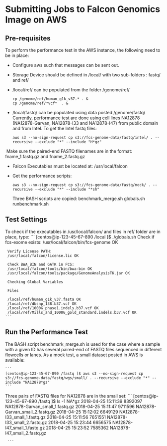 # Submitting Jobs to Falcon Genomics Image on AWS

## Pre-requisites
To perform the performance test in the AWS instance, the following need to be in place:

- Configure aws such that messages can be sent out.

- Storage Device should be defined in /local/ with two sub-folders : fastq/ and ref/
  
- /local/ref/ can be populated from the folder /genome/ref/
    ```
    cp /genome/ref/human_g1k_v37.* . & 
    cp /genome/ref/*vcf*  . & 
    ```
- /local/fastq/ can be populated using data posted /genome/fastq/ 
  Currently, performance test are done using cell lines NA12878 (NA12878-Garvan, NA12878-I33 and NA12878-I47)
  from public domain and from Intel.  To get the Intel fastq files:
    ```
    aws s3 --no-sign-request cp s3://fcs-genome-data/fastq/intel/ . --recursive --exclude "*" --include "H*gz"
    ```
  Make sure the paired-end FASTQ filenames are in the format:  fname_1.fastq.gz and fname_2.fastq.gz
  
- Falcon Executables must be located at: /usr/local/falcon 

- Get the performance scripts:
     ```
     aws s3 --no-sign-request cp s3://fcs-genome-data/fastq/mock/ . --recursive --exclude "*" --include "*sh"
     ```
  Three BASH scripts are copied:
  benchmark_merge.sh
  globals.sh
  runbenchmark.sh 

## Test Settings
To check if the executables in /usr/local/falcon/ and files in ref/ folder are in place, type:
    ```
     [centos@ip-123-45-67-890 /local ]$ ./globals.sh
     Check if fcs-exome exists:
     /usr/local/falcon/bin/fcs-genome OK
     
     Verify License PATH: 
     /usr/local/falcon/license.lic OK
     
     Check BWA_BIN and GATK in FCS:
     /usr/local/falcon/tools/bin/bwa-bin OK
     /usr/local/falcon/tools/package/GenomeAnalysisTK.jar OK
     
     Checking Global Variables
     
     Files
     
     /local/ref/human_g1k_v37.fasta OK 
     /local/ref/dbsnp_138.b37.vcf OK 
     /local/ref/1000G_phase1.indels.b37.vcf OK 
     /local/ref/Mills_and_1000G_gold_standard.indels.b37.vcf OK
    ```

## Run the Performance Test
The BASH script benchmark_merge.sh is used for the case where a sample with a given ID has several 
paired-end of FASTQ files sequenced in different flowcells or lanes. As a mock test, a small dataset posted 
in AWS is available:

    ```
    [centos@ip-123-45-67-890 /fastq ]$ aws s3 --no-sign-request cp s3://fcs-genome-data/fastq/wgs/small/ . --recursive --exclude "*" --include "NA12878*gz"
    ```
    
Three pairs of FASTQ files for NA12878 are in the small set:
     ```
     [centos@ip-123-45-67-890 /fastq ]$ ls -1 NA*gz
     2018-04-25 15:11:39    8392097 NA12878-Garvan_small_1.fastq.gz
     2018-04-25 15:11:47    9711596 NA12878-Garvan_small_2.fastq.gz
     2018-04-25 15:12:02    6649129 NA12878-I33_small_1.fastq.gz
2018-04-25 15:11:56    7651551 NA12878-I33_small_2.fastq.gz
2018-04-25 15:23:44    6656575 NA12878-I47_small_1.fastq.gz
2018-04-25 15:23:52    7585362 NA12878-I47_small_2.fastq.gz

     
     ```















